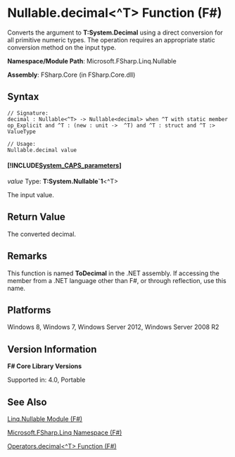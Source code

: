 # Nullable.decimal<^T> Function (F#)

Converts the argument to **T:System.Decimal** using a direct conversion for all primitive numeric types. The operation requires an appropriate static conversion method on the input type.

**Namespace/Module Path**: Microsoft.FSharp.Linq.Nullable

**Assembly**: FSharp.Core (in FSharp.Core.dll)


## Syntax

```
// Signature:
decimal : Nullable<^T> -> Nullable<decimal> when ^T with static member op_Explicit and ^T : (new : unit ->  ^T) and ^T : struct and ^T :> ValueType

// Usage:
Nullable.decimal value
```

#### [!INCLUDE[System_CAPS_parameters](//System/Token/System_CAPS_parameters_md.md)]
*value*
Type: **T:System.Nullable&#96;1**&lt;^T&gt;


The input value.




## Return Value
The converted decimal.


## Remarks
This function is named **ToDecimal** in the .NET assembly. If accessing the member from a .NET language other than F#, or through reflection, use this name.


## Platforms
Windows 8, Windows 7, Windows Server 2012, Windows Server 2008 R2


## Version Information
**F# Core Library Versions**

Supported in: 4.0, Portable




## See Also
[Linq.Nullable Module &#40;F&#35;&#41;](Linq.Nullable+Module+%28FSharp%29.md)

[Microsoft.FSharp.Linq Namespace &#40;F&#35;&#41;](Microsoft.FSharp.Linq+Namespace+%28FSharp%29.md)

[Operators.decimal&#60;^T&#62; Function &#40;F&#35;&#41;](Operators.decimal%3C%5ET%3E+Function+%28FSharp%29.md)

